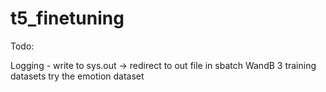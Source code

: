 # t5_finetuning

Todo:

Logging - write to sys.out -> redirect to out file in sbatch
WandB
3 training datasets
try the emotion dataset
